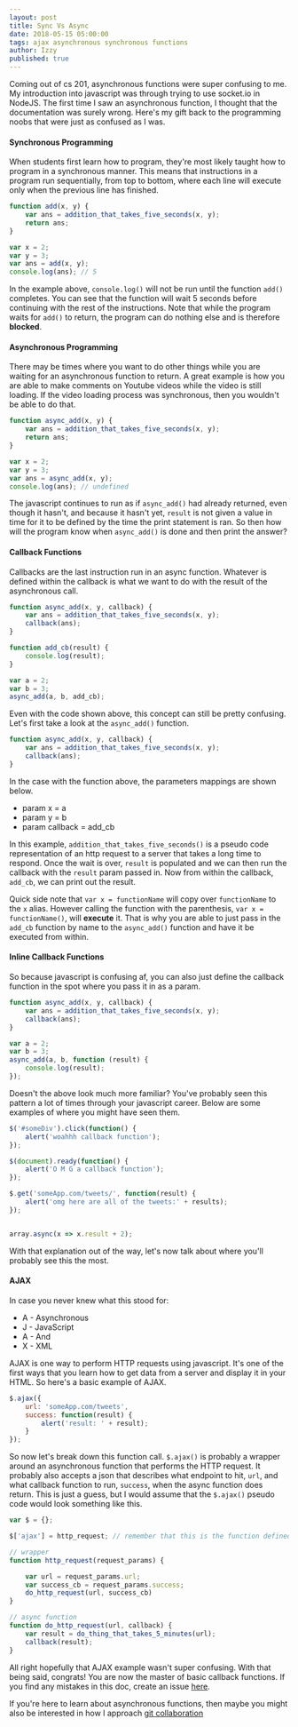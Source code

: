 ```yaml
---
layout: post
title: Sync Vs Async
date: 2018-05-15 05:00:00
tags: ajax asynchronous synchronous functions
author: Izzy
published: true
---
```


Coming out of cs 201, asynchronous functions were super confusing to me.
My introduction into javascript was through trying to use socket.io in NodeJS.
The first time I saw an asynchronous function, I thought that the documentation was surely wrong.
Here's my gift back to the programming noobs that were just as confused as I was.

#### Synchronous Programming
When students first learn how to program, they're most likely taught how to program in a synchronous manner.
This means that instructions in a program run sequentially, from top to bottom, where each line will execute only when the previous line has finished.

```javascript
function add(x, y) {
    var ans = addition_that_takes_five_seconds(x, y);
    return ans;
}

var x = 2;
var y = 3;
var ans = add(x, y);
console.log(ans); // 5
```

In the example above, ```console.log()``` will not be run until the function ```add()``` completes.
You can see that the function will wait 5 seconds before continuing with the rest of the instructions.
Note that while the program waits for ```add()``` to return, the program can do nothing else and is therefore __blocked__.

#### Asynchronous Programming
There may be times where you want to do other things while you are waiting for an asynchronous function to return. A great example is how you are able to make comments on Youtube videos while the video is still loading. If the video loading process was synchronous, then you wouldn't be able to do that.

```javascript
function async_add(x, y) {
    var ans = addition_that_takes_five_seconds(x, y);
    return ans;
}

var x = 2;
var y = 3;
var ans = async_add(x, y);
console.log(ans); // undefined
```

The javascript continues to run as if ```async_add()``` had already returned, even though it hasn't, and because it hasn't yet, ```result``` is not given a value in time for it to be defined by the time the print statement is ran.
So then how will the program know when ```async_add()``` is done and then print the answer?

#### Callback Functions
Callbacks are the last instruction run in an async function. Whatever is defined within the callback is what we want to do with the result of the asynchronous call.

```javascript
function async_add(x, y, callback) {
    var ans = addition_that_takes_five_seconds(x, y);
    callback(ans);
}

function add_cb(result) {
    console.log(result);
}

var a = 2;
var b = 3;
async_add(a, b, add_cb);
```

Even with the code shown above, this concept can still be pretty confusing. Let's first take a look at the ```async_add()``` function.

```javascript
function async_add(x, y, callback) {
    var ans = addition_that_takes_five_seconds(x, y);
    callback(ans);
}
```
In the case with the function above, the parameters mappings are shown below.
* param x           = a
* param y           = b
* param callback    = add_cb

In this example, ```addition_that_takes_five_seconds()``` is a pseudo code representation of an http request to a server that takes a long time to respond. Once the wait is over, ```result``` is populated and we can then run the callback with the ```result``` param passed in. Now from within the callback, ```add_cb```, we can print out the result.

Quick side note that ```var x = functionName``` will copy over ```functionName``` to the ```x``` alias. However calling the function with the parenthesis, ```var x = functionName()```, will __execute__ it. That is why you are able to just pass in the ```add_cb``` function by name to the ```async_add()``` function and have it be executed from within.

#### Inline Callback Functions
So because javascript is confusing af, you can also just define the callback function in the spot where you pass it in as a param.

```javascript
function async_add(x, y, callback) {
    var ans = addition_that_takes_five_seconds(x, y);
    callback(ans);
}

var a = 2;
var b = 3;
async_add(a, b, function (result) {
    console.log(result);
});
```

Doesn't the above look much more familiar? You've probably seen this pattern a lot of times through your javascript career. Below are some examples of where you might have seen them.

```javascript
$('#someDiv').click(function() {
    alert('woahhh callback function');
});

$(document).ready(function() {
    alert('O M G a callback function');
});

$.get('someApp.com/tweets/', function(result) {
    alert('omg here are all of the tweets:' + results);
});


array.async(x => x.result + 2);
```

With that explanation out of the way, let's now talk about where you'll probably see this the most.

#### AJAX
In case you never knew what this stood for:
* A - Asynchronous
* J - JavaScript
* A - And
* X - XML

AJAX is one way to perform HTTP requests using javascript. It's one of the first ways that you learn how to get data from a server and display it in your HTML. So here's a basic example of AJAX.

```javascript
$.ajax({
    url: 'someApp.com/tweets',
    success: function(result) {
        alert('result: ' + result);
    }
});
```

So now let's break down this function call. ```$.ajax()``` is probably a wrapper around an asynchronous function that performs the HTTP request. It probably also accepts a json that describes what endpoint to hit, ```url```, and what callback function to run, ```success```, when the async function does return. This is just a guess, but I would assume that the ```$.ajax()``` pseudo code would look something like this.

```javascript
var $ = {};

$['ajax'] = http_request; // remember that this is the function defined below

// wrapper
function http_request(request_params) {

    var url = request_params.url;
    var success_cb = request_params.success;
    do_http_request(url, success_cb)
}

// async function
function do_http_request(url, callback) {
    var result = do_thing_that_takes_5_minutes(url);
    callback(result);
}
```

All right hopefully that AJAX example wasn't super confusing.
With that being said, congrats!
You are now the master of basic callback functions.
If you find any mistakes in this doc, create an issue [here](https://github.com/Pplum09/pplum09.github.io).

If you're here to learn about asynchronous functions, then maybe you might also be interested in how I approach [git collaboration](https://pplum.io/2018/03/24/git-collaboration.html)
